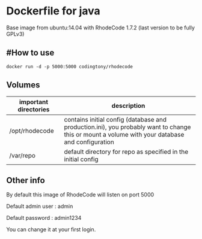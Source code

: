 Dockerfile for java
==

Base image from ubuntu:14.04 with RhodeCode 1.7.2 (last version to be fully GPLv3)


#How to use
---
```
docker run -d -p 5000:5000 codingtony/rhodecode
```

Volumes
---


| important directories | description
|--- |---
|/opt/rhodecode | contains initial config (database and production.ini), you probably want to change this or mount a volume with your database and configuration
|/var/repo | default directory for repo as specified in the initial config

Other info
---

By default this image of RhodeCode will listen on port 5000

Default admin user  :  admin

Default password : admin1234

You can change it at your first login.



